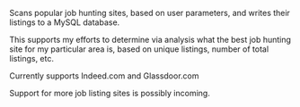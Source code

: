 Scans popular job hunting sites, based on user parameters, and writes their listings to a MySQL database.

This supports my efforts to determine via analysis what the best job hunting site for my particular area is, based on unique listings, number of total listings, etc.

Currently supports Indeed.com and Glassdoor.com

Support for more job listing sites is possibly incoming.
